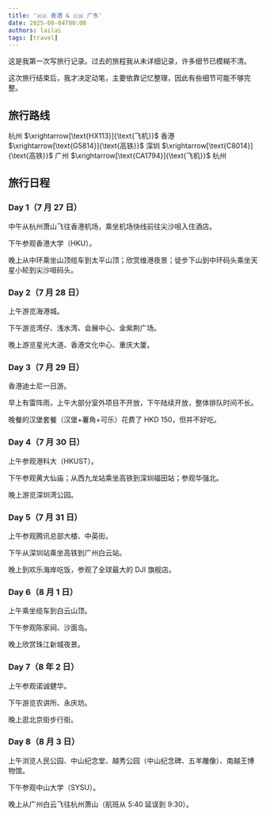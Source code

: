 ```yaml
---
title: '🇭🇰 香港 & 🇨🇳 广东'
date: 2025-08-04T00:00
authors: lailai
tags: [travel]
---
```


这是我第一次写旅行记录。过去的旅程我从未详细记录，许多细节已模糊不清。

这次旅行结束后，我才决定动笔，主要依靠记忆整理，因此有些细节可能不够完整。

<!-- truncate -->

## 旅行路线

杭州 $\xrightarrow[\text{HX113}]{\text{飞机}}$ 香港 $\xrightarrow[\text{G5814}]{\text{高铁}}$ 深圳 $\xrightarrow[\text{C8014}]{\text{高铁}}$ 广州 $\xrightarrow[\text{CA1794}]{\text{飞机}}$ 杭州

## 旅行日程

### Day 1（7 月 27 日）

中午从杭州萧山飞往香港机场，乘坐机场快线前往尖沙咀入住酒店。

下午参观香港大学（HKU）。

晚上从中环乘坐山顶缆车到太平山顶；欣赏维港夜景；徒步下山到中环码头乘坐天星小轮到尖沙咀码头。

### Day 2（7 月 28 日）

上午游览海港城。

下午游览湾仔、浅水湾、会展中心、金紫荆广场。

晚上游览星光大道、香港文化中心、重庆大厦。

### Day 3（7 月 29 日）

香港迪士尼一日游。

早上有雷阵雨，上午大部分室外项目不开放，下午陆续开放，整体排队时间不长。

晚餐的汉堡套餐（汉堡+薯角+可乐）花费了 HKD 150，但并不好吃。

### Day 4（7 月 30 日）

上午参观港科大（HKUST）。

下午参观黄大仙庙；从西九龙站乘坐高铁到深圳福田站；参观华强北。

晚上游览深圳湾公园。

### Day 5（7 月 31 日）

上午参观腾讯总部大楼、中英街。

下午从深圳站乘坐高铁到广州白云站。

晚上到欢乐海岸吃饭，参观了全球最大的 DJI 旗舰店。

### Day 6（8 月 1 日）

上午乘坐缆车到白云山顶。

下午参观陈家祠、沙面岛。

晚上欣赏珠江新城夜景。

### Day 7（8 年 2 日）

上午参观诺诚健华。

下午游览农讲所、永庆坊。

晚上逛北京街步行街。

### Day 8（8 月 3 日）

上午浏览人民公园、中山纪念堂、越秀公园（中山纪念碑、五羊雕像）、南越王博物馆。

下午参观中山大学（SYSU）。

晚上从广州白云飞往杭州萧山（航班从 5:40 延误到 9:30）。
